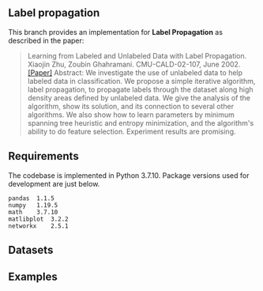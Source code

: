 ## Label propagation 
This branch provides an implementation for **Label Propagation** as described in the paper:
>Learning from Labeled and Unlabeled Data with Label Propagation.
>Xiaojin Zhu, Zoubin Ghahramani.
>CMU-CALD-02-107, June 2002. [[Paper]](http://mlg.eng.cam.ac.uk/zoubin/papers/CMU-CALD-02-107.pdf)
>Abstract:
>We investigate the use of unlabeled data to help labeled data in classification. We propose a simple iterative algorithm, label propagation, to propagate labels through the dataset along high density areas defined by unlabeled data. We give the analysis of the algorithm, show its solution, and its connection to several other algorithms. We also show how to learn parameters by minimum spanning tree heuristic and entropy minimization, and the algorithm's ability to do feature selection. Experiment results are promising.
## Requirements
The codebase is implemented in Python 3.7.10. Package versions used for development are just below.
```
pandas  1.1.5
numpy   1.19.5
math    3.7.10  
matlibplot  3.2.2
networkx    2.5.1   
```
## Datasets
## Examples
